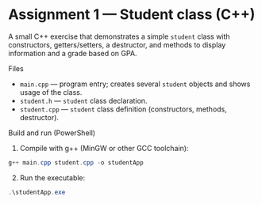 # Assignment 1 — Student class (C++)

A small C++ exercise that demonstrates a simple `student` class with
constructors, getters/setters, a destructor, and methods to display
information and a grade based on GPA.

Files
- `main.cpp` — program entry; creates several `student` objects and
	shows usage of the class.
- `student.h` — `student` class declaration.
- `student.cpp` — `student` class definition (constructors, methods,
	destructor).

Build and run (PowerShell)
1. Compile with g++ (MinGW or other GCC toolchain):

```powershell
g++ main.cpp student.cpp -o studentApp
```

2. Run the executable:

```powershell
.\studentApp.exe
```

